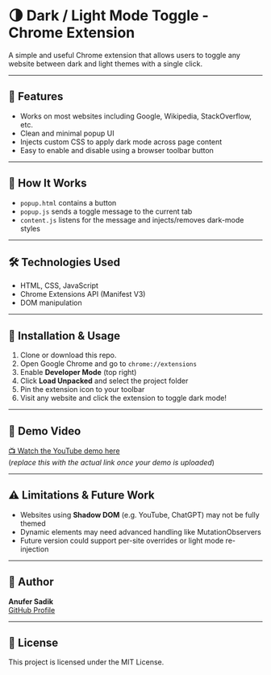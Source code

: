 # 🌗 Dark / Light Mode Toggle - Chrome Extension

A simple and useful Chrome extension that allows users to toggle any website between dark and light themes with a single click.

---

## 🚀 Features

- Works on most websites including Google, Wikipedia, StackOverflow, etc.
- Clean and minimal popup UI
- Injects custom CSS to apply dark mode across page content
- Easy to enable and disable using a browser toolbar button

---

## 🧩 How It Works

- `popup.html` contains a button
- `popup.js` sends a toggle message to the current tab
- `content.js` listens for the message and injects/removes dark-mode styles

---

## 🛠 Technologies Used

- HTML, CSS, JavaScript
- Chrome Extensions API (Manifest V3)
- DOM manipulation

---

## 🔧 Installation & Usage

1. Clone or download this repo.
2. Open Google Chrome and go to `chrome://extensions`
3. Enable **Developer Mode** (top right)
4. Click **Load Unpacked** and select the project folder
5. Pin the extension icon to your toolbar
6. Visit any website and click the extension to toggle dark mode!

---

## 🎥 Demo Video

[📺 Watch the YouTube demo here](#)  
(*replace this with the actual link once your demo is uploaded*)

---

## ⚠️ Limitations & Future Work

- Websites using **Shadow DOM** (e.g. YouTube, ChatGPT) may not be fully themed
- Dynamic elements may need advanced handling like MutationObservers
- Future version could support per-site overrides or light mode re-injection

---

## 👤 Author

**Anufer Sadik**  
[GitHub Profile](https://github.com/Anufer-Sadik287)  


---

## 📄 License

This project is licensed under the MIT License.
